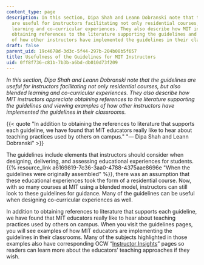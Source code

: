 ```yaml
---
content_type: page
description: In this section, Dipa Shah and Leann Dobranski note that the guidelines
  are useful for instructors facilitating not only residential courses, but also blended
  learning and co-curricular experiences. They also describe how MIT instructors appreciate
  obtaining references to the literature supporting the guidelines and viewing examples
  of how other instructors have implemented the guidelines in their classrooms.
draft: false
parent_uid: 19c4678d-3d3c-5f44-297b-204b08b5f657
title: Usefulness of the Guidelines for MIT Instructors
uid: 0ff8f736-c81b-7b3b-a6bd-db010d73f209
---
```

_In this section, Dipa Shah and Leann Dobranski note that the guidelines are useful for instructors facilitating not only residential courses, but also blended learning and co-curricular experiences. They also describe how MIT instructors appreciate obtaining references to the literature supporting the guidelines and viewing examples of how other instructors have implemented the guidelines in their classrooms._

{{< quote "In addition to obtaining the references to literature that supports each guideline, we have found that MIT educators really like to hear about teaching practices used by others on campus." "— Dipa Shah and Leann Dobranski" >}}

The guidelines include elements that instructors should consider when designing, delivering, and assessing educational experiences for students. {{% resource_link a6169819-7c36-3aa0-4788-4375aae8696e "When the guidelines were originally assembled" %}}, there was an assumption that these educational experiences took the form of a residential course. Now, with so many courses at MIT using a blended model, instructors can still look to these guidelines for guidance. Many of the guidelines can be useful when designing co-curricular experiences as well.

In addition to obtaining references to literature that supports each guideline, we have found that MIT educators really like to hear about teaching practices used by others on campus. When you visit the guidelines pages, you will see examples of how MIT educators are implementing the guidelines in their classrooms. Many of the subjects highlighted in those examples also have corresponding OCW “[Instructor Insights](/educator/)” pages so readers can learn more about the educators’ teaching approaches if they wish.